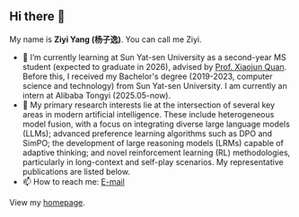 ## Hi there 👋

My name is **Ziyi Yang (杨子逸)**. You can call me Ziyi.

- 🌱 I’m currently learning at Sun Yat-sen University as a second-year MS student (expected to graduate in 2026), advised by [Prof. Xiaojun Quan](https://sites.google.com/site/xiaojunquan/). Before this, I received my Bachelor's degree (2019-2023, computer science and technology) from Sun Yat-sen University. I am currently an intern at Alibaba Tongyi (2025.05-now).
- 🤔  My primary research interests lie at the intersection of several key areas in modern artificial intelligence. These include heterogeneous model fusion, with a focus on integrating diverse large language models (LLMs); advanced preference learning algorithms such as DPO and SimPO; the development of large reasoning models (LRMs) capable of adaptive thinking; and novel reinforcement learning (RL) methodologies, particularly in long-context and self-play scenarios. My representative publications are listed below.
- 📫 How to reach me: [E-mail](yanzy39@mail2.sysu.edu.cn)
  
View my [homepage](https://yangzy39.github.io/).
